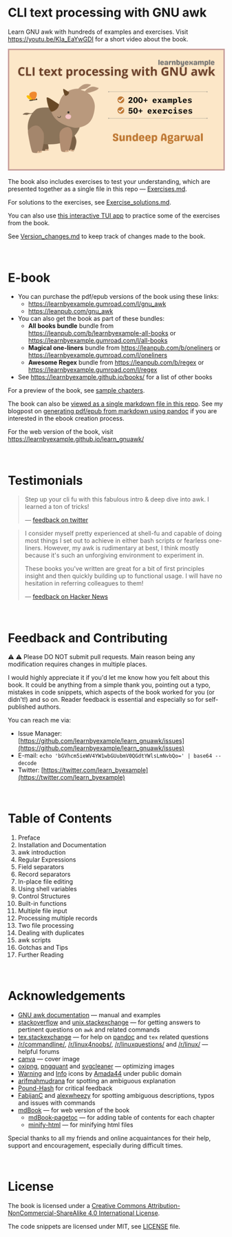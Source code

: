 # CLI text processing with GNU awk

Learn GNU awk with hundreds of examples and exercises. Visit https://youtu.be/KIa_EaYwGDI for a short video about the book.

<p align="center"><img src="./images/gawk_ls.png" alt="CLI text processing with GNU awk ebook cover image" /></p>

The book also includes exercises to test your understanding, which are presented together as a single file in this repo — [Exercises.md](./exercises/Exercises.md).

For solutions to the exercises, see [Exercise_solutions.md](./exercises/Exercise_solutions.md).

You can also use [this interactive TUI app](https://github.com/learnbyexample/TUI-apps/blob/main/AwkExercises) to practice some of the exercises from the book.

See [Version_changes.md](./Version_changes.md) to keep track of changes made to the book.

<br>

# E-book

* You can purchase the pdf/epub versions of the book using these links:
    * https://learnbyexample.gumroad.com/l/gnu_awk
    * https://leanpub.com/gnu_awk
* You can also get the book as part of these bundles:
    * **All books bundle** bundle from https://leanpub.com/b/learnbyexample-all-books or https://learnbyexample.gumroad.com/l/all-books
    * **Magical one-liners** bundle from https://leanpub.com/b/oneliners or https://learnbyexample.gumroad.com/l/oneliners
    * **Awesome Regex** bundle from https://leanpub.com/b/regex or https://learnbyexample.gumroad.com/l/regex
* See https://learnbyexample.github.io/books/ for a list of other books

For a preview of the book, see [sample chapters](./sample_chapters/gnu_awk_sample.pdf).

The book can also be [viewed as a single markdown file in this repo](./gnu_awk.md). See my blogpost on [generating pdf/epub from markdown using pandoc](https://learnbyexample.github.io/customizing-pandoc/) if you are interested in the ebook creation process.

For the web version of the book, visit https://learnbyexample.github.io/learn_gnuawk/

<br>

# Testimonials

>Step up your cli fu with this fabulous intro & deep dive into awk. I learned a ton of tricks!
>
> — [feedback on twitter](https://twitter.com/killchain/status/1246820137455452163)

>I consider myself pretty experienced at shell-fu and capable of doing most things I set out to achieve in either bash scripts or fearless one-liners. However, my awk is rudimentary at best, I think mostly because it's such an unforgiving environment to experiment in.
>
>These books you've written are great for a bit of first principles insight and then quickly building up to functional usage. I will have no hesitation in referring colleagues to them!
>
> — [feedback on Hacker News](https://news.ycombinator.com/item?id=31930840)

<br>

# Feedback and Contributing

⚠️ ⚠️ Please DO NOT submit pull requests. Main reason being any modification requires changes in multiple places.

I would highly appreciate it if you'd let me know how you felt about this book. It could be anything from a simple thank you, pointing out a typo, mistakes in code snippets, which aspects of the book worked for you (or didn't!) and so on. Reader feedback is essential and especially so for self-published authors.

You can reach me via:

* Issue Manager: [https://github.com/learnbyexample/learn_gnuawk/issues](https://github.com/learnbyexample/learn_gnuawk/issues)
* E-mail: `echo 'bGVhcm5ieWV4YW1wbGUubmV0QGdtYWlsLmNvbQo=' | base64 --decode`
* Twitter: [https://twitter.com/learn_byexample](https://twitter.com/learn_byexample)

<br>

# Table of Contents

1) Preface
2) Installation and Documentation
3) awk introduction
4) Regular Expressions
5) Field separators
6) Record separators
7) In-place file editing
8) Using shell variables
9) Control Structures
10) Built-in functions
11) Multiple file input
12) Processing multiple records
13) Two file processing
14) Dealing with duplicates
15) awk scripts
16) Gotchas and Tips
17) Further Reading

<br>

# Acknowledgements

* [GNU awk documentation](https://www.gnu.org/software/gawk/manual/) — manual and examples
* [stackoverflow](https://stackoverflow.com/) and [unix.stackexchange](https://unix.stackexchange.com/) — for getting answers to pertinent questions on `awk` and related commands
* [tex.stackexchange](https://tex.stackexchange.com/) — for help on [pandoc](https://github.com/jgm/pandoc/) and `tex` related questions
* [/r/commandline/](https://old.reddit.com/r/commandline), [/r/linux4noobs/](https://old.reddit.com/r/linux4noobs/), [/r/linuxquestions/](https://old.reddit.com/r/linuxquestions/) and [/r/linux/](https://old.reddit.com/r/linux/) — helpful forums
* [canva](https://www.canva.com/) — cover image
* [oxipng](https://github.com/shssoichiro/oxipng), [pngquant](https://pngquant.org/) and [svgcleaner](https://github.com/RazrFalcon/svgcleaner) — optimizing images
* [Warning](https://commons.wikimedia.org/wiki/File:Warning_icon.svg) and [Info](https://commons.wikimedia.org/wiki/File:Info_icon_002.svg) icons by [Amada44](https://commons.wikimedia.org/wiki/User:Amada44) under public domain
* [arifmahmudrana](https://github.com/arifmahmudrana) for spotting an ambiguous explanation
* [Pound-Hash](https://github.com/Pound-Hash) for critical feedback
* [FabijanC](https://github.com/FabijanC) and [alexwheezy](https://github.com/alexwheezy) for spotting ambiguous descriptions, typos and issues with commands
* [mdBook](https://github.com/rust-lang/mdBook) — for web version of the book
    * [mdBook-pagetoc](https://github.com/JorelAli/mdBook-pagetoc) — for adding table of contents for each chapter
    * [minify-html](https://github.com/wilsonzlin/minify-html) — for minifying html files

Special thanks to all my friends and online acquaintances for their help, support and encouragement, especially during difficult times.

<br>

# License

The book is licensed under a [Creative Commons Attribution-NonCommercial-ShareAlike 4.0 International License](https://creativecommons.org/licenses/by-nc-sa/4.0/).

The code snippets are licensed under MIT, see [LICENSE](./LICENSE) file.

